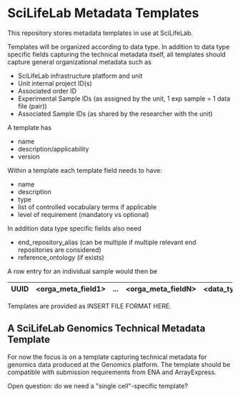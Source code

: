 # SciLifeLab Metadata Templates

This repository stores metadata templates in use at SciLifeLab. 

Templates will be organized according to data type. In addition to data type specific fields capturing the technical metadata itself, all templates should capture general organizational metadata such as 
- SciLifeLab infrastructure platform and unit
- Unit internal project ID(s)
- Associated order ID
- Experimental Sample IDs (as assigned by the unit, 1 exp sample = 1 data file (pair))
- Associated Sample IDs (as shared by the researcher with the unit)

A template has
- name
- description/applicability
- version

Within a template each template field needs to have:
- name
- description
- type
- list of controlled vocabulary terms if applicable
- level of requirement (mandatory vs optional)

In addition data type specific fields also need
- end_repository_alias (can be multiple if multiple relevant end repositories are considered)
- reference_ontology (if exists)

A row entry for an individual sample would then be

| UUID  | <orga_meta_field1>|...| <orga_meta_fieldN> |<data_type_specific_field1>|...| <data_type_specific_fieldM> | <data_file_name_R1> |...|<data_file_name_RP>|
| ----- | ----------------- | - | ------------------ | ------------------------- | - | --------------------------- | ------------------- | -- | ---------------- |


Templates are provided as INSERT FILE FORMAT HERE.

## A SciLifeLab Genomics Technical Metadata Template

For now the focus is on a template capturing technical metadata for genomics data produced at the Genomics platform. The template should be compatible with submission requirements from ENA and ArrayExpress. 


Open question: do we need a "single cell"-specific template?
